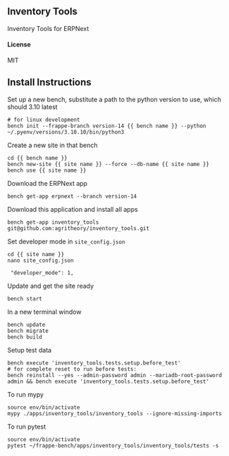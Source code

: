 ## Inventory Tools

Inventory Tools for ERPNext

#### License

MIT

## Install Instructions

Set up a new bench, substitute a path to the python version to use, which should 3.10 latest

```
# for linux development
bench init --frappe-branch version-14 {{ bench name }} --python ~/.pyenv/versions/3.10.10/bin/python3
```
Create a new site in that bench
```
cd {{ bench name }}
bench new-site {{ site name }} --force --db-name {{ site name }}
bench use {{ site name }}
```
Download the ERPNext app
```
bench get-app erpnext --branch version-14
```
Download this application and install all apps
```
bench get-app inventory_tools git@github.com:agritheory/inventory_tools.git
```
Set developer mode in `site_config.json`
```
cd {{ site name }}
nano site_config.json

 "developer_mode": 1,
```

Update and get the site ready
```
bench start
```
In a new terminal window
```
bench update
bench migrate
bench build
```

Setup test data
```shell
bench execute 'inventory_tools.tests.setup.before_test'
# for complete reset to run before tests:
bench reinstall --yes --admin-password admin --mariadb-root-password admin && bench execute 'inventory_tools.tests.setup.before_test'
```

To run mypy
```shell
source env/bin/activate
mypy ./apps/inventory_tools/inventory_tools --ignore-missing-imports
```

To run pytest
```shell
source env/bin/activate
pytest ~/frappe-bench/apps/inventory_tools/inventory_tools/tests -s
```
